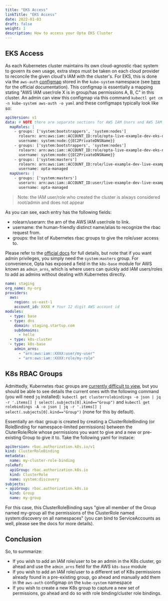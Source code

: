 ```yaml
---
title: "EKS Access"
linkTitle: "EKS Access"
date: 2022-01-03
draft: false
weight: 1
description: How to access your Opta EKS Cluster 
---
```


## EKS Access
As each Kubernetes cluster maintains its own cloud-agnostic rbac system to govern its own usage, extra steps
must be taken on each cloud provider to reconcile the given cloud's IAM with the cluster's. For EKS, this is done
via the `aws-auth` [configmap](https://kubernetes.io/docs/concepts/configuration/configmap/) stored in the `kube-system`
namespace (see [here](https://docs.aws.amazon.com/eks/latest/userguide/add-user-role.html) for the official documentation).
This configmap is essentially a mapping stating "AWS IAM user/role X is in group/has permissions A, B, C" in this cluster.
An admin can view this configmap via this command `kubectl get cm -n kube-system aws-auth -o yaml` and these configmaps
typically look like so:
```yaml
apiVersion: v1
data: # NOTE there are separate sections for AWS IAM Users and AWS IAM roles.
  mapRoles: |
    - groups: ['system:bootstrappers', 'system:nodes']
      rolearn: arn:aws:iam::ACCOUNT_ID:role/opta-live-example-dev-eks-default-node-group
      username: system:node:{{EC2PrivateDNSName}}
    - groups: ['system:bootstrappers', 'system:nodes']
      rolearn: arn:aws:iam::ACCOUNT_ID:role/opta-live-example-dev-eks-nodegroup1-node-group
      username: system:node:{{EC2PrivateDNSName}}
    - groups: ['system:masters']
      rolearn: arn:aws:iam::ACCOUNT_ID:role/live-example-dev-live-example-dev-deployerrole
      username: opta-managed
  mapUsers: |
    - groups: ['system:masters']
      userarn: arn:aws:iam::ACCOUNT_ID:user/live-example-dev-live-example-dev-deployeruser
      username: opta-managed
```

> Note: the IAM user/role who created the cluster is always considered root/admin and does not appear

As you can see, each entry has the following fields:
* rolearn/userarn: the arn of the AWS IAM user/role to link.
* username: the human-friendly distinct name/alias to recognize the rbac request from.
* groups: the list of Kubernetes rbac groups to give the role/user access to.

Please refer to the [official docs](https://kubernetes.io/docs/reference/access-authn-authz/rbac/) for full details, but
note that if you want admin privileges, you simply need the `system:masters` group. For convenience, Opta has exposed a
field in the `k8s-base` module for AWS known as `admin_arns`, which is where users can quickly add IAM users/roles to
add as admins without dealing with Kubernetes directly.

```yaml
name: staging
org_name: my-org
providers:
  aws:
    region: us-east-1
    account_id: XXXX # Your 12 digit AWS account id
modules:
  - type: base
  - type: dns
    domain: staging.startup.com
    subdomains:
      - hello
  - type: k8s-cluster
  - type: k8s-base
    admin_arns:
      - "arn:aws:iam::XXXX:user/my-user"
      - "arn:aws:iam::XXXX:role/my-role"
```

## K8s RBAC Groups
Admittedly, Kubernetes rbac groups are
[currently difficult to view](https://stackoverflow.com/questions/51612976/how-to-view-members-of-subject-with-group-kind),
but you should be able to see details the current ones with the following command (you will need `jq` installed):
`kubectl get clusterrolebindings -o json | jq -r '.items[] | select(.subjects[0].kind=="Group")` and
`kubectl get rolebindings -A -o json | jq -r '.items[] | select(.subjects[0].kind=="Group")` (none for this by default).

Essentially an rbac group is created by creating a ClusterRoleBinding (or RoleBinding for namespace-limited permissions)
between the CluterRole/Role whose permissions you want to give and a new or pre-existing Group to give it to. Take the
following yaml for instace:

```yaml
apiVersion: rbac.authorization.k8s.io/v1
kind: ClusterRoleBinding
metadata:
  name: my-cluster-role-binding
roleRef:
  apiGroup: rbac.authorization.k8s.io
  kind: ClusterRole
  name: system:discovery
subjects:
- apiGroup: rbac.authorization.k8s.io
  kind: Group
  name: my-group
```

For this case, this ClusterRoleBinding says "give all member of the Group named my-group all the permissions of the
ClusterRole named system:discovery on all namespaces" (you can bind to ServiceAccounts as well, please see the docs for
more details).

## Conclusion
So, to summarize:

* If you wish to add an IAM role/user to be an admin in the K8s cluster, go ahead and use the `admin_arns` field for the
  AWS `k8s-base` module
* If you wish to add an IAM role/user to a different set of K8s permissions already found in a pre-existing group, go
  ahead and manually add them in the `aws-auth` configmap on the `kube-system` namespace
* If you wish to create a new K8s group to capture a new set of permissions, go ahead and do so with role binding/cluster role bindings.
